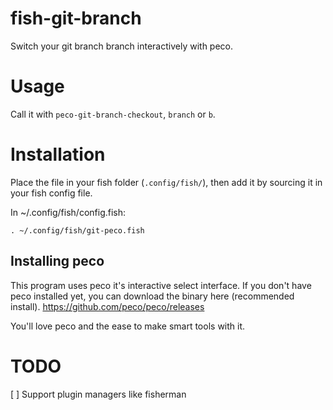 # fish-git-branch
Switch your git branch branch interactively with peco. 

# Usage
Call it with `peco-git-branch-checkout`, `branch` or `b`.

# Installation
Place the file in your fish folder (`.config/fish/`), then add it by sourcing
it in your fish config file.

In ~/.config/fish/config.fish:
```
. ~/.config/fish/git-peco.fish
```

## Installing peco
This program uses peco it's interactive select interface. If you don't have
peco installed yet, you can download the binary here (recommended install).
https://github.com/peco/peco/releases

You'll love peco and the ease to make smart tools with it.

# TODO
[ ] Support plugin managers like fisherman
